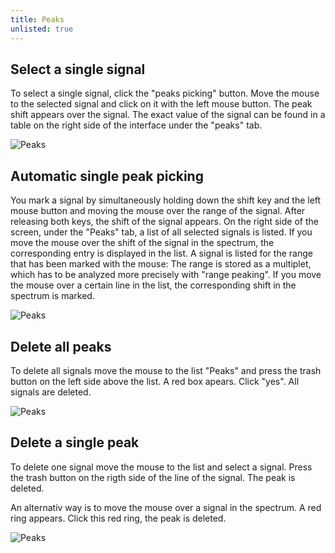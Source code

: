 ```yaml
---
title: Peaks
unlisted: true
---
```


## Select a single signal

To select a single signal, click the "peaks picking" button. Move the mouse to the selected signal and click on it with the left mouse button. The peak shift appears over the signal. The exact value of the signal can be found in a table on the right side of the interface under the "peaks" tab.

![Peaks](./single_peak_picking.gif)

## Automatic single peak picking

You mark a signal by simultaneously holding down the shift key and the left mouse button and moving the mouse over the range of the signal. After releasing both keys, the shift of the signal appears. On the right side of the screen, under the "Peaks" tab, a list of all selected signals is listed. If you move the mouse over the shift of the signal in the spectrum, the corresponding entry is displayed in the list. A signal is listed for the range that has been marked with the mouse: The range is stored as a multiplet, which has to be analyzed more precisely with "range peaking". If you move the mouse over a certain line in the list, the corresponding shift in the spectrum is marked.

![Peaks](./automatic_single_peak_picking.gif)


## Delete all peaks

To delete all signals move the mouse to the list "Peaks" and press the trash button on the left side above the list. A red box apears. Click "yes". All signals are deleted.


![Peaks](./delete_all_peaks.gif)

## Delete a single peak

To delete one signal move the mouse to the list and select a signal. Press the trash button on the rigth side of the line of the signal. The peak is deleted.

An alternativ way is to move the mouse over a signal in the spectrum. A red ring appears. Click this red ring, the peak is deleted.

![Peaks](./delete_single_peak.gif)

